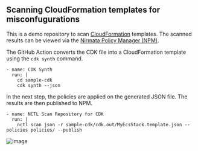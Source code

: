 ## Scanning CloudFormation templates for misconfugurations

This is a demo repository to scan [CloudFormation]([url](https://docs.aws.amazon.com/AWSCloudFormation/latest/UserGuide/Welcome.html)) templates. The scanned results can be viewed via the [Nirmata Policy Manager (NPM)]([url](https://nirmata.com/policy-manager/)).

The GitHub Action converts the CDK file into a CloudFormation template using the `cdk synth` command.
```
- name: CDK Synth
  run: |
    cd sample-cdk
    cdk synth --json
```

In the next step, the policies are applied on the generated JSON file. The results are then published to NPM.
```
- name: NCTL Scan Repository for CDK
  run: |
    nctl scan json -r sample-cdk/cdk.out/MyEcsStack.template.json --policies policies/ --publish
```

![image](https://github.com/user-attachments/assets/2be97d3a-3833-4a42-971c-062b3e992108)

